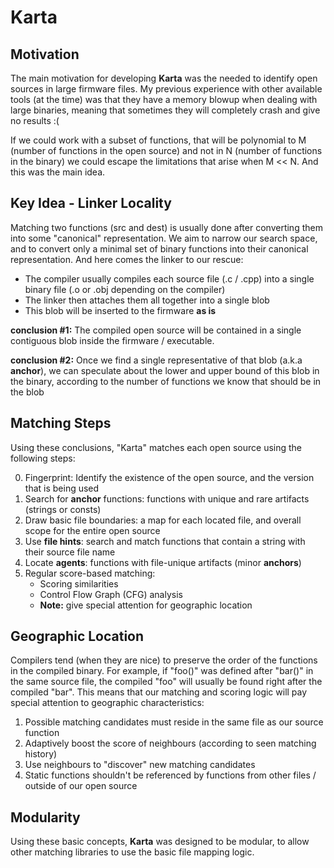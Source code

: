 Karta
=====
Motivation
----------
The main motivation for developing **Karta** was the needed to identify open sources in large firmware files.
My previous experience with other available tools (at the time) was that they have a memory blowup when dealing with large binaries, meaning that sometimes they will completely crash and give no results :(

If we could work with a subset of functions, that will be polynomial to M (number of functions in the open source) and not in N (number of functions in the binary) we could escape the limitations that arise when M << N. And this was the main idea.

Key Idea - Linker Locality
-------
Matching two functions (src and dest) is usually done after converting them into some "canonical" representation. We aim to narrow our search space, and to convert only a minimal set of binary functions into their canonical representation. And here comes the linker to our rescue:
* The compiler usually compiles each source file (.c / .cpp) into a single binary file (.o or .obj depending on the compiler)
* The linker then attaches them all together into a single blob
* This blob will be inserted to the firmware **as is**

**conclusion #1:** The compiled open source will be contained in a single contiguous blob inside the firmware / executable.

**conclusion #2:** Once we find a single representative of that blob (a.k.a **anchor**), we can speculate about the lower and upper bound of this blob in the binary, according to the number of functions we know that should be in the blob

Matching Steps
-------------------
Using these conclusions, "Karta" matches each open source using the following steps:

0. Fingerprint: Identify the existence of the open source, and the version that is being used
1. Search for **anchor** functions: functions with unique and rare artifacts (strings or consts)
2. Draw basic file boundaries: a map for each located file, and overall scope for the entire open source
3. Use **file hints**: search and match functions that contain a string with their source file name
4. Locate **agents**: functions with file-unique artifacts (minor **anchors**)
5. Regular score-based matching:
   * Scoring similarities
   * Control Flow Graph (CFG) analysis
   * **Note:** give special attention for geographic location

Geographic Location
-------------------------
Compilers tend (when they are nice) to preserve the order of the functions in the compiled binary. For example, if "foo()" was defined after "bar()" in the same source file, the compiled "foo" will usually be found right after the compiled "bar".
This means that our matching and scoring logic will pay special attention to geographic characteristics:
1. Possible matching candidates must reside in the same file as our source function
2. Adaptively boost the score of neighbours (according to seen matching history)
3. Use neighbours to "discover" new matching candidates
4. Static functions shouldn't be referenced by functions from other files / outside of our open source

Modularity
-------------
Using these basic concepts, **Karta** was designed to be modular, to allow other matching libraries to use the basic file mapping logic.